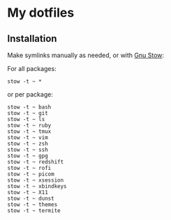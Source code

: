 # My dotfiles

## Installation

Make symlinks manually as needed, or with
[Gnu Stow](https://www.gnu.org/software/stow/):

For all packages:

```
stow -t ~ *
```

or per package:

```
stow -t ~ bash
stow -t ~ git
stow -t ~ ls
stow -t ~ ruby
stow -t ~ tmux
stow -t ~ vim
stow -t ~ zsh
stow -t ~ ssh
stow -t ~ gpg
stow -t ~ redshift
stow -t ~ rofi
stow -t ~ picom
stow -t ~ xsession
stow -t ~ xbindkeys
stow -t ~ X11
stow -t ~ dunst
stow -t ~ themes
stow -t ~ termite
```
